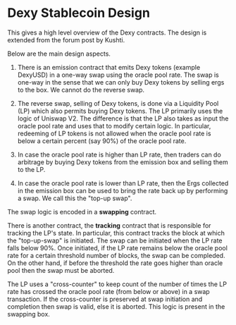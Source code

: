 # Dexy Stablecoin Design

This gives a high level overview of the Dexy contracts. The design is extended from the forum post by Kushti.

Below are the main design aspects.

1. There is an emission contract that emits Dexy tokens (example DexyUSD) in a one-way swap using the oracle pool rate. 
The swap is one-way in the sense that we can only buy Dexy tokens by selling ergs to the box. We cannot do the reverse swap. 
   
2. The reverse swap, selling of Dexy tokens, is done via a Liquidity Pool (LP) which also permits buying Dexy tokens. The LP 
   primarily uses the logic of Uniswap V2. The difference is that the LP also takes as input the oracle pool rate and uses that to modify certain logic. In particular,
   redeeming of LP tokens is not allowed when the oracle pool rate is below a certain percent (say 90%) of the oracle pool rate.
   
3. In case the oracle pool rate is higher than LP rate, then traders can do arbitrage by buying Dexy tokens from the emission box and 
   selling them to the LP. 
   
4. In case the oracle pool rate is lower than LP rate, then the Ergs collected in the emission box can be used to bring the rate back up by performing a swap.
   We call this the "top-up swap".
   
The swap logic is encoded in a **swapping** contract.

There is another contract, the **tracking** contract that is responsible for tracking the LP's state. In particular, this contract
tracks the block at which the "top-up-swap" is initiated. The swap can be initiated when the LP rate falls below 90%.
Once initiated, if the LP rate remains below the oracle pool rate for a certain threshold number of blocks, the swap can be compleded.
On the other hand, if before the threshold the rate goes higher than oracle pool then the swap must be aborted.

The LP uses a "cross-counter" to keep count of the number of times the LP rate has crossed the oracle pool rate (from below or above) in a swap transaction.
If the cross-counter is preserved at swap initiation and completion then swap is valid, else it is aborted. This logic is present in the swapping box. 